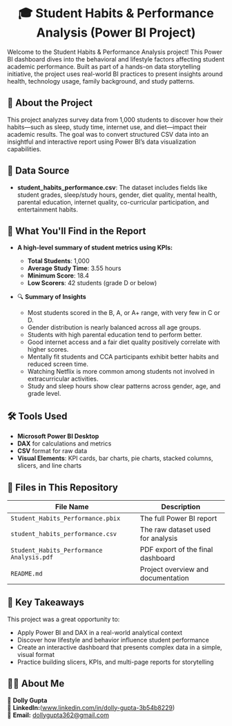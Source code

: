 <h1 align="center">🎓 Student Habits & Performance Analysis (Power BI Project)</h1>
Welcome to the Student Habits & Performance Analysis project! This Power BI dashboard dives into the behavioral and lifestyle factors affecting student academic performance. Built as part of a hands-on data storytelling initiative, the project uses real-world BI practices to present insights around health, technology usage, family background, and study patterns.

## 📘 About the Project

This project analyzes survey data from 1,000 students to discover how their habits—such as sleep, study time, internet use, and diet—impact their academic results. The goal was to convert structured CSV data into an insightful and interactive report using Power BI’s data visualization capabilities.

## 📂 Data Source

- **student_habits_performance.csv**: The dataset includes fields like student grades, sleep/study hours, gender, diet quality, mental health, parental education, internet quality, co-curricular participation, and entertainment habits.

## 📌 What You'll Find in the Report

- **A high-level summary of student metrics using KPIs:**
  - **Total Students**: 1,000  
  - **Average Study Time**: 3.55 hours  
  - **Minimum Score**: 18.4  
  - **Low Scorers**: 42 students (grade D or below)  

- 🔍 **Summary of Insights**
  - Most students scored in the B, A, or A+ range, with very few in C or D.
  - Gender distribution is nearly balanced across all age groups.
  - Students with high parental education tend to perform better.
  - Good internet access and a fair diet quality positively correlate with higher scores.
  - Mentally fit students and CCA participants exhibit better habits and reduced screen time.
  - Watching Netflix is more common among students not involved in extracurricular activities.
  - Study and sleep hours show clear patterns across gender, age, and grade level.

## 🛠 Tools Used

- **Microsoft Power BI Desktop**
- **DAX** for calculations and metrics
- **CSV** format for raw data
- **Visual Elements**: KPI cards, bar charts, pie charts, stacked columns, slicers, and line charts

## 🧰 Files in This Repository

| File Name                             | Description                              |
|--------------------------------------|------------------------------------------|
| `Student_Habits_Performance.pbix`    | The full Power BI report                 |
| `student_habits_performance.csv`     | The raw dataset used for analysis        |
| `Student_Habits_Performance Analysis.pdf` | PDF export of the final dashboard    |
| `README.md`                          | Project overview and documentation       |

## 🧠 Key Takeaways

This project was a great opportunity to:
- Apply Power BI and DAX in a real-world analytical context
- Discover how lifestyle and behavior influence student performance
- Create an interactive dashboard that presents complex data in a simple, visual format
- Practice building slicers, KPIs, and multi-page reports for storytelling

## 🙋‍♂️ About Me
👤 **Dolly Gupta**  
🔗 **LinkedIn:**(www.linkedin.com/in/dolly-gupta-3b54b8229)  
📧 **Email:** dollygupta362@gmail.com
